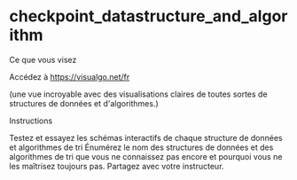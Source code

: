 # checkpoint_datastructure_and_algorithm

Ce que vous visez

Accédez à https://visualgo.net/fr 

(une vue incroyable avec des visualisations claires de toutes sortes de structures de données et d'algorithmes.)

 


Instructions

Testez et essayez les schémas interactifs de chaque structure de données et algorithmes de tri
Énumérez le nom des structures de données et des algorithmes de tri que vous ne connaissez pas encore et pourquoi vous ne les maîtrisez toujours pas.
Partagez avec votre instructeur.
